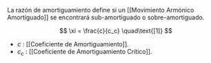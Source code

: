 
La razón de amortiguamiento define si un [[Movimiento Armónico Amortiguado]] se encontrará sub-amortiguado o sobre-amortiguado.

$$
	\xi = \frac{c}{c_c} \quad\text{[1]}
$$
- $c$ : [[Coeficiente de Amortiguamiento]].
- $c_c$ : [[Coeficiente de Amortiguamiento Crítico]].
